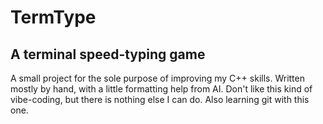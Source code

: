 # TermType

## A terminal speed-typing game 

A small project for the sole purpose of improving my C++ skills. Written mostly by hand, with a little formatting help from AI. Don't like this kind of vibe-coding, but there is nothing else I can do. Also learning git with this one.
